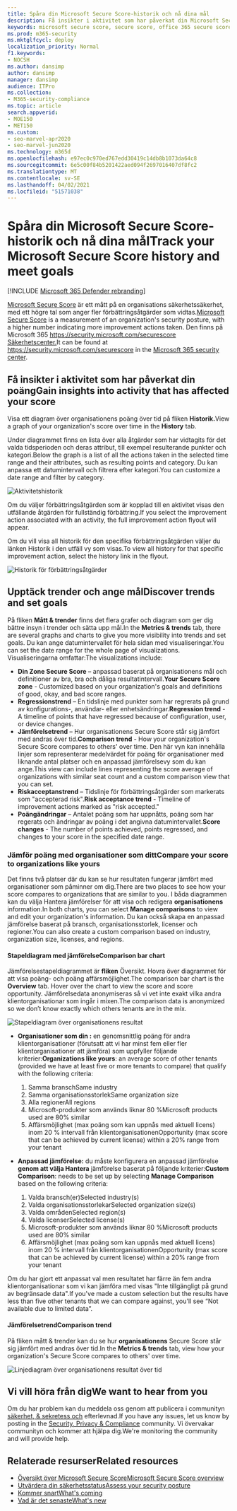 ```yaml
---
title: Spåra din Microsoft Secure Score-historik och nå dina mål
description: Få insikter i aktivitet som har påverkat din Microsoft Secure Score. Upptäck trender och ange mål.
keywords: microsoft secure score, secure score, office 365 secure score, microsoft security score, microsoft 365 security center, improvement actions
ms.prod: m365-security
ms.mktglfcycl: deploy
localization_priority: Normal
f1.keywords:
- NOCSH
ms.author: dansimp
author: dansimp
manager: dansimp
audience: ITPro
ms.collection:
- M365-security-compliance
ms.topic: article
search.appverid:
- MOE150
- MET150
ms.custom:
- seo-marvel-apr2020
- seo-marvel-jun2020
ms.technology: m365d
ms.openlocfilehash: e97ec0c970ed767edd30419c14db8b1073da64c8
ms.sourcegitcommit: 6e5c00f84b5201422aed094f2697016407df8fc2
ms.translationtype: MT
ms.contentlocale: sv-SE
ms.lasthandoff: 04/02/2021
ms.locfileid: "51571038"
---
```

# <a name="track-your-microsoft-secure-score-history-and-meet-goals"></a><span data-ttu-id="f9754-105">Spåra din Microsoft Secure Score-historik och nå dina mål</span><span class="sxs-lookup"><span data-stu-id="f9754-105">Track your Microsoft Secure Score history and meet goals</span></span>

[!INCLUDE [Microsoft 365 Defender rebranding](../includes/microsoft-defender.md)]

<span data-ttu-id="f9754-106">[Microsoft Secure Score](microsoft-secure-score.md) är ett mått på en organisations säkerhetssäkerhet, med ett högre tal som anger fler förbättringsåtgärder som vidtas.</span><span class="sxs-lookup"><span data-stu-id="f9754-106">[Microsoft Secure Score](microsoft-secure-score.md) is a measurement of an organization's security posture, with a higher number indicating more improvement actions taken.</span></span> <span data-ttu-id="f9754-107">Den finns på Microsoft 365 https://security.microsoft.com/securescore [Säkerhetscenter.](overview-security-center.md)</span><span class="sxs-lookup"><span data-stu-id="f9754-107">It can be found at https://security.microsoft.com/securescore in the [Microsoft 365 security center](overview-security-center.md).</span></span>

## <a name="gain-insights-into-activity-that-has-affected-your-score"></a><span data-ttu-id="f9754-108">Få insikter i aktivitet som har påverkat din poäng</span><span class="sxs-lookup"><span data-stu-id="f9754-108">Gain insights into activity that has affected your score</span></span>

<span data-ttu-id="f9754-109">Visa ett diagram över organisationens poäng över tid på fliken **Historik.**</span><span class="sxs-lookup"><span data-stu-id="f9754-109">View a graph of your organization's score over time in the **History** tab.</span></span>

<span data-ttu-id="f9754-110">Under diagrammet finns en lista över alla åtgärder som har vidtagits för det valda tidsperioden och deras attribut, till exempel resulterande punkter och kategori.</span><span class="sxs-lookup"><span data-stu-id="f9754-110">Below the graph is a list of all the actions taken in the selected time range and their attributes, such as resulting points and category.</span></span> <span data-ttu-id="f9754-111">Du kan anpassa ett datumintervall och filtrera efter kategori.</span><span class="sxs-lookup"><span data-stu-id="f9754-111">You can customize a date range and filter by category.</span></span>

![Aktivitetshistorik](../../media/secure-score/secure-score-history-activity.png)

<span data-ttu-id="f9754-113">Om du väljer förbättringsåtgärden som är kopplad till en aktivitet visas den utfällande åtgärden för fullständig förbättring.</span><span class="sxs-lookup"><span data-stu-id="f9754-113">If you select the improvement action associated with an activity, the full improvement action flyout will appear.</span></span>

<span data-ttu-id="f9754-114">Om du vill visa all historik för den specifika förbättringsåtgärden väljer du länken Historik i den utfäll vy som visas.</span><span class="sxs-lookup"><span data-stu-id="f9754-114">To view all history for that specific improvement action, select the history link in the flyout.</span></span>

![Historik för förbättringsåtgärder](../../media/secure-score/secure-score-history-flyout.png)

## <a name="discover-trends-and-set-goals"></a><span data-ttu-id="f9754-116">Upptäck trender och ange mål</span><span class="sxs-lookup"><span data-stu-id="f9754-116">Discover trends and set goals</span></span>

<span data-ttu-id="f9754-117">På fliken **Mått & trender** finns det flera grafer och diagram som ger dig bättre insyn i trender och sätta upp mål.</span><span class="sxs-lookup"><span data-stu-id="f9754-117">In the **Metrics & trends** tab, there are several graphs and charts to give you more visibility into trends and set goals.</span></span> <span data-ttu-id="f9754-118">Du kan ange datumintervallet för hela sidan med visualiseringar.</span><span class="sxs-lookup"><span data-stu-id="f9754-118">You can set the date range for the whole page of visualizations.</span></span> <span data-ttu-id="f9754-119">Visualiseringarna omfattar:</span><span class="sxs-lookup"><span data-stu-id="f9754-119">The visualizations include:</span></span>

* <span data-ttu-id="f9754-120">**Din Zone Secure Score** – anpassad baserat på organisationens mål och definitioner av bra, bra och dåliga resultatintervall.</span><span class="sxs-lookup"><span data-stu-id="f9754-120">**Your Secure Score zone** - Customized based on your organization's goals and definitions of good, okay, and bad score ranges.</span></span>
* <span data-ttu-id="f9754-121">**Regressionstrend** – En tidslinje med punkter som har regrerats på grund av konfigurations-, användar- eller enhetsändringar.</span><span class="sxs-lookup"><span data-stu-id="f9754-121">**Regression trend** - A timeline of points that have regressed because of configuration, user, or device changes.</span></span>  
* <span data-ttu-id="f9754-122">**Jämförelsetrend** – Hur organisationens Secure Score står sig jämfört med andras över tid.</span><span class="sxs-lookup"><span data-stu-id="f9754-122">**Comparison trend** - How your organization's Secure Score compares to others' over time.</span></span> <span data-ttu-id="f9754-123">Den här vyn kan innehålla linjer som representerar medelvärdet för poäng för organisationer med liknande antal platser och en anpassad jämförelsevy som du kan ange.</span><span class="sxs-lookup"><span data-stu-id="f9754-123">This view can include lines representing the score average of organizations with similar seat count and a custom comparison view that you can set.</span></span>
* <span data-ttu-id="f9754-124">**Riskacceptanstrend** – Tidslinje för förbättringsåtgärder som markerats som "accepterad risk".</span><span class="sxs-lookup"><span data-stu-id="f9754-124">**Risk acceptance trend** - Timeline of improvement actions marked as "risk accepted."</span></span>
* <span data-ttu-id="f9754-125">**Poängändringar** – Antalet poäng som har uppnåtts, poäng som har regerats och ändringar av poäng i det angivna datumintervallet.</span><span class="sxs-lookup"><span data-stu-id="f9754-125">**Score changes** - The number of points achieved, points regressed, and changes to your score in the specified date range.</span></span>

### <a name="compare-your-score-to-organizations-like-yours"></a><span data-ttu-id="f9754-126">Jämför poäng med organisationer som ditt</span><span class="sxs-lookup"><span data-stu-id="f9754-126">Compare your score to organizations like yours</span></span>

<span data-ttu-id="f9754-127">Det finns två platser där du kan se hur resultaten fungerar jämfört med organisationer som påminner om dig.</span><span class="sxs-lookup"><span data-stu-id="f9754-127">There are two places to see how your score compares to organizations that are similar to you.</span></span> <span data-ttu-id="f9754-128">I båda diagrammen kan du välja Hantera jämförelser för att visa och redigera **organisationens** information.</span><span class="sxs-lookup"><span data-stu-id="f9754-128">In both charts, you can select **Manage comparisons** to view and edit your organization's information.</span></span> <span data-ttu-id="f9754-129">Du kan också skapa en anpassad jämförelse baserat på bransch, organisationsstorlek, licenser och regioner.</span><span class="sxs-lookup"><span data-stu-id="f9754-129">You can also create a custom comparison based on industry, organization size, licenses, and regions.</span></span>

#### <a name="comparison-bar-chart"></a><span data-ttu-id="f9754-130">Stapeldiagram med jämförelse</span><span class="sxs-lookup"><span data-stu-id="f9754-130">Comparison bar chart</span></span>

<span data-ttu-id="f9754-131">Jämförelsestapeldiagrammet är **fliken** Översikt. Hovra över diagrammet för att visa poäng- och poäng affärsmöjlighet.</span><span class="sxs-lookup"><span data-stu-id="f9754-131">The comparison bar chart is the **Overview** tab. Hover over the chart to view the score and score opportunity.</span></span> <span data-ttu-id="f9754-132">Jämförelsedata anonymiseras så vi vet inte exakt vilka andra klientorganisationar som ingår i mixen.</span><span class="sxs-lookup"><span data-stu-id="f9754-132">The comparison data is anonymized so we don’t know exactly which others tenants are in the mix.</span></span>

![Stapeldiagram över organisationens resultat](../../media/secure-score/secure-score-comparison-bar.png)

- <span data-ttu-id="f9754-134">**Organisationer som din :** en genomsnittlig poäng för andra klientorganisationer (förutsatt att vi har minst fem eller fler klientorganisationer att jämföra) som uppfyller följande kriterier:</span><span class="sxs-lookup"><span data-stu-id="f9754-134">**Organizations like yours**: an average score of other tenants (provided we have at least five or more tenants to compare) that qualify with the following criteria:</span></span>
    1. <span data-ttu-id="f9754-135">Samma bransch</span><span class="sxs-lookup"><span data-stu-id="f9754-135">Same industry</span></span>
    2. <span data-ttu-id="f9754-136">Samma organisationsstorlek</span><span class="sxs-lookup"><span data-stu-id="f9754-136">Same organization size</span></span>
    3. <span data-ttu-id="f9754-137">Alla regioner</span><span class="sxs-lookup"><span data-stu-id="f9754-137">All regions</span></span>
    4. <span data-ttu-id="f9754-138">Microsoft-produkter som används liknar 80 %</span><span class="sxs-lookup"><span data-stu-id="f9754-138">Microsoft products used are 80% similar</span></span>
    5. <span data-ttu-id="f9754-139">Affärsmöjlighet (max poäng som kan uppnås med aktuell licens) inom 20 % intervall från klientorganisationen</span><span class="sxs-lookup"><span data-stu-id="f9754-139">Opportunity (max score that can be achieved by current license) within a 20% range from your tenant</span></span>

- <span data-ttu-id="f9754-140">**Anpassad jämförelse:** du måste konfigurera en anpassad jämförelse **genom att välja Hantera** jämförelse baserat på följande kriterier:</span><span class="sxs-lookup"><span data-stu-id="f9754-140">**Custom Comparison**: needs to be set up by selecting **Manage Comparison** based on the following criteria:</span></span>
    1. <span data-ttu-id="f9754-141">Valda bransch(er)</span><span class="sxs-lookup"><span data-stu-id="f9754-141">Selected industry(s)</span></span>
    2. <span data-ttu-id="f9754-142">Valda organisationsstorlekar</span><span class="sxs-lookup"><span data-stu-id="f9754-142">Selected organization size(s)</span></span>
    3. <span data-ttu-id="f9754-143">Valda områden</span><span class="sxs-lookup"><span data-stu-id="f9754-143">Selected region(s)</span></span>
    4. <span data-ttu-id="f9754-144">Valda licenser</span><span class="sxs-lookup"><span data-stu-id="f9754-144">Selected license(s)</span></span>
    5. <span data-ttu-id="f9754-145">Microsoft-produkter som används liknar 80 %</span><span class="sxs-lookup"><span data-stu-id="f9754-145">Microsoft products used are 80% similar</span></span>
    6. <span data-ttu-id="f9754-146">Affärsmöjlighet (max poäng som kan uppnås med aktuell licens) inom 20 % intervall från klientorganisationen</span><span class="sxs-lookup"><span data-stu-id="f9754-146">Opportunity (max score that can be achieved by current license) within a 20% range from your tenant</span></span>

<span data-ttu-id="f9754-147">Om du har gjort ett anpassat val men resultatet har färre än fem andra klientorganisationar som vi kan jämföra med visas "Inte tillgängligt på grund av begränsade data".</span><span class="sxs-lookup"><span data-stu-id="f9754-147">If you've made a custom selection but the results have less than five other tenants that we can compare against, you'll see “Not available due to limited data”.</span></span>

#### <a name="comparison-trend"></a><span data-ttu-id="f9754-148">Jämförelsetrend</span><span class="sxs-lookup"><span data-stu-id="f9754-148">Comparison trend</span></span>

<span data-ttu-id="f9754-149">På fliken mått & trender kan du se hur **organisationens** Secure Score står sig jämfört med andras över tid.</span><span class="sxs-lookup"><span data-stu-id="f9754-149">In the **Metrics & trends** tab, view how your organization's Secure Score compares to others' over time.</span></span>

![Linjediagram över organisationens resultat över tid](../../media/secure-score/secure-score-comparison-trend.png)

## <a name="we-want-to-hear-from-you"></a><span data-ttu-id="f9754-151">Vi vill höra från dig</span><span class="sxs-lookup"><span data-stu-id="f9754-151">We want to hear from you</span></span>

<span data-ttu-id="f9754-152">Om du har problem kan du meddela oss genom att publicera i communityn [säkerhet, & sekretess och](https://techcommunity.microsoft.com/t5/Security-Privacy-Compliance/bd-p/security_privacy) efterlevnad.</span><span class="sxs-lookup"><span data-stu-id="f9754-152">If you have any issues, let us know by posting in the [Security, Privacy & Compliance](https://techcommunity.microsoft.com/t5/Security-Privacy-Compliance/bd-p/security_privacy) community.</span></span> <span data-ttu-id="f9754-153">Vi övervakar communityn och kommer att hjälpa dig.</span><span class="sxs-lookup"><span data-stu-id="f9754-153">We're monitoring the community and will provide help.</span></span>

## <a name="related-resources"></a><span data-ttu-id="f9754-154">Relaterade resurser</span><span class="sxs-lookup"><span data-stu-id="f9754-154">Related resources</span></span>

- [<span data-ttu-id="f9754-155">Översikt över Microsoft Secure Score</span><span class="sxs-lookup"><span data-stu-id="f9754-155">Microsoft Secure Score overview</span></span>](microsoft-secure-score.md)
- [<span data-ttu-id="f9754-156">Utvärdera din säkerhetsstatus</span><span class="sxs-lookup"><span data-stu-id="f9754-156">Assess your security posture</span></span>](microsoft-secure-score-improvement-actions.md)
- [<span data-ttu-id="f9754-157">Kommer snart</span><span class="sxs-lookup"><span data-stu-id="f9754-157">What's coming</span></span>](microsoft-secure-score-whats-coming.md)
- [<span data-ttu-id="f9754-158">Vad är det senaste</span><span class="sxs-lookup"><span data-stu-id="f9754-158">What's new</span></span>](microsoft-secure-score-whats-new.md)
